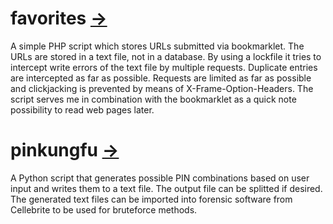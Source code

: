 # favorites [&#8594;](favorites)
A simple PHP script which stores URLs submitted via bookmarklet. The URLs are stored in a text file, not in a database. By using a lockfile it tries to intercept write errors of the text file by multiple requests. Duplicate entries are intercepted as far as possible. Requests are limited as far as possible and clickjacking is prevented by means of X-Frame-Option-Headers. The script serves me in combination with the bookmarklet as a quick note possibility to read web pages later.

# pinkungfu [&#8594;](pinkungfu)
A Python script that generates possible PIN combinations based on user input and writes them to a text file. The output file can be splitted if desired. The generated text files can be imported into forensic software from Cellebrite to be used for bruteforce methods.
